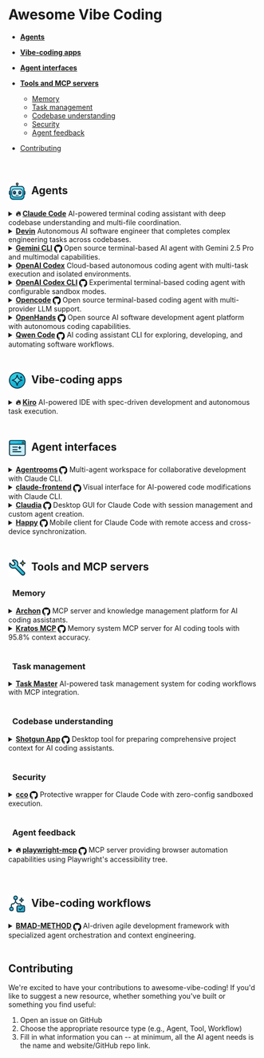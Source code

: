 # Awesome Vibe Coding

<!--## Getting started with vibe coding -->

<!--## The essential resources -->

<!--## Advanced vibe coding -->

* [**Agents**](#agents)
    
* [**Vibe-coding apps**](#vibe-coding-apps)
    
* [**Agent interfaces**](#agent-interfaces)
    
* [**Tools and MCP servers**](#tools-and-mcp-servers)
    * [Memory](#memory)
    * [Task management](#task-management)
    * [Codebase understanding](#codebase-understanding)
    * [Security](#security)
    * [Agent feedback](#agent-feedback)
* [Contributing](#contributing)

<br />

## <img src="https://raw.githubusercontent.com/no-fluff/awesome-vibe-coding/main/src/images/agents.png" width="36" height="36" alt="Agents" align="absmiddle" />&nbsp; Agents

<details>
  <summary><strong>🔥 <a href="https://www.anthropic.com/claude-code">Claude Code</a></strong> AI-powered terminal coding assistant with deep codebase understanding and multi-file coordination.</summary>

  <blockquote>Claude Code embeds Claude Opus 4.1 directly in developers' terminals, providing agentic search across entire codebases, coordinated multi-file changes, and direct command execution in development environments with integrations for VS Code, JetBrains IDEs, GitHub, and enterprise tools.</blockquote>
</details>

<details>
  <summary><strong><a href="https://devin.ai/">Devin</a></strong> Autonomous AI software engineer that completes complex engineering tasks across codebases.</summary>

  <blockquote>Devin handles code migration, refactoring, bug fixes, and development tasks with autonomous testing and PR creation, integrating with GitHub, Slack, Jira, and other platforms while learning from examples to improve performance over time.</blockquote>
</details>

<details>
  <summary><strong><a href="https://google-gemini.github.io/gemini-cli/">Gemini CLI</a> <a href="https://github.com/google-gemini/gemini-cli"><img src="https://raw.githubusercontent.com/no-fluff/awesome-vibe-coding/main/src/images/github.svg" width="16" height="16" alt="GitHub" align="absmiddle" /></a></strong> Open source terminal-based AI agent with Gemini 2.5 Pro and multimodal capabilities.</summary>

  <blockquote>Gemini CLI brings Google's Gemini AI directly to the terminal with code generation, Google Search integration, file operations, and 1M token context window. Supports multiple authentication methods and offers extensible architecture for developer workflows.</blockquote>
</details>

<details>
  <summary><strong><a href="https://chatgpt.com/codex">OpenAI Codex</a></strong> Cloud-based autonomous coding agent with multi-task execution and isolated environments.</summary>

  <blockquote>OpenAI Codex operates in secure cloud sandboxes to handle multiple software engineering tasks simultaneously, including writing features, fixing bugs, and running tests, with 75% accuracy and support for ChatGPT Plus/Pro subscriptions.</blockquote>
</details>

<details>
  <summary><strong><a href="https://github.com/openai/codex">OpenAI Codex CLI</a> <a href="https://github.com/openai/codex"><img src="https://raw.githubusercontent.com/no-fluff/awesome-vibe-coding/main/src/images/github.svg" width="16" height="16" alt="GitHub" align="absmiddle" /></a></strong> Experimental terminal-based coding agent with configurable sandbox modes.</summary>

  <blockquote>Provides AI-powered code generation, refactoring, testing, and security scanning capabilities through both OpenAI and open-source models, with safety features including configurable sandbox execution to prevent unrestricted file access.</blockquote>
</details>

<details>
  <summary><strong><a href="https://opencode.ai/">Opencode</a> <a href="https://github.com/sst/opencode"><img src="https://raw.githubusercontent.com/no-fluff/awesome-vibe-coding/main/src/images/github.svg" width="16" height="16" alt="GitHub" align="absmiddle" /></a></strong> Open source terminal-based coding agent with multi-provider LLM support.</summary>

  <blockquote>Opencode supports 75+ LLM providers and integrates with IDEs including Cursor and VS Code, enabling flexible model subscriptions for terminal-based development workflows.</blockquote>
</details>

<details>
  <summary><strong><a href="https://www.all-hands.dev/">OpenHands</a> <a href="https://github.com/All-Hands-AI/OpenHands"><img src="https://raw.githubusercontent.com/no-fluff/awesome-vibe-coding/main/src/images/github.svg" width="16" height="16" alt="GitHub" align="absmiddle" /></a></strong> Open source AI software development agent platform with autonomous coding capabilities.</summary>

  <blockquote>OpenHands enables AI agents to perform developer tasks autonomously including code modification, terminal commands, web browsing, and API calls. Supports multiple LLM providers with recommended Claude Sonnet 4 integration and offers both GUI and CLI interfaces for flexible development workflows.</blockquote>
</details>

<details>
  <summary><strong><a href="https://github.com/QwenLM/qwen-code">Qwen Code</a> <a href="https://github.com/QwenLM/qwen-code"><img src="https://raw.githubusercontent.com/no-fluff/awesome-vibe-coding/main/src/images/github.svg" width="16" height="16" alt="GitHub" align="absmiddle" /></a></strong> AI coding assistant CLI for exploring, developing, and automating software workflows.</summary>

  <blockquote>Qwen Code is an intelligent command-line tool that helps developers understand, refactor, and generate code using advanced AI models. It provides workflow automation, code analysis, and supports multiple authentication methods across different regional providers.</blockquote>
</details>

<br />

## <img src="https://raw.githubusercontent.com/no-fluff/awesome-vibe-coding/main/src/images/apps.png" width="36" height="36" alt="Apps" align="absmiddle" />&nbsp; Vibe-coding apps

<details>
  <summary><strong>🔥 <a href="https://kiro.dev/">Kiro</a></strong> AI-powered IDE with spec-driven development and autonomous task execution.</summary>

  <blockquote>Kiro transforms prompts into structured requirements and implementation tasks, supporting multimodal inputs and agent hooks for automated background workflows with Claude Sonnet integration.</blockquote>
</details>

<br />

## <img src="https://raw.githubusercontent.com/no-fluff/awesome-vibe-coding/main/src/images/interfaces.png" width="36" height="36" alt="Interfaces" align="absmiddle" />&nbsp; Agent interfaces

<details>
  <summary><strong><a href="https://github.com/baryhuang/claude-code-by-agents">Agentrooms</a> <a href="https://github.com/baryhuang/claude-code-by-agents"><img src="https://raw.githubusercontent.com/no-fluff/awesome-vibe-coding/main/src/images/github.svg" width="16" height="16" alt="GitHub" align="absmiddle" /></a></strong> Multi-agent workspace for collaborative development with Claude CLI.</summary>

  <blockquote>Agentrooms provides desktop and web interfaces for coordinating specialized AI agents in collaborative software development workflows, enabling task routing via @agent-name mentions, automatic decomposition, and management of complex multi-agent projects using Claude CLI as the underlying engine.</blockquote>
</details>

<details>
  <summary><strong><a href="https://github.com/tobias-schuemann/claude-frontend">claude-frontend</a> <a href="https://github.com/tobias-schuemann/claude-frontend"><img src="https://raw.githubusercontent.com/no-fluff/awesome-vibe-coding/main/src/images/github.svg" width="16" height="16" alt="GitHub" align="absmiddle" /></a></strong> Visual interface for AI-powered code modifications with Claude CLI.</summary>

  <blockquote>claude-frontend provides a browser widget that allows developers to select webpage elements and send them to Claude for instant code modifications, supporting multiple frameworks including Next.js, Vite, React, and Vue in local development environments.</blockquote>
</details>

<details>
  <summary><strong><a href="https://claudiacode.com/">Claudia</a> <a href="https://github.com/getAsterisk/claudia"><img src="https://raw.githubusercontent.com/no-fluff/awesome-vibe-coding/main/src/images/github.svg" width="16" height="16" alt="GitHub" align="absmiddle" /></a></strong> Desktop GUI for Claude Code with session management and custom agent creation.</summary>

  <blockquote>Claudia provides a visual command center for Claude Code featuring project browsers, session history tracking, custom AI agents with background execution, usage analytics, and process isolation for secure AI-assisted development workflows.</blockquote>
</details>

<details>
  <summary><strong><a href="https://happy.engineering/">Happy</a> <a href="https://github.com/slopus/happy"><img src="https://raw.githubusercontent.com/no-fluff/awesome-vibe-coding/main/src/images/github.svg" width="16" height="16" alt="GitHub" align="absmiddle" /></a></strong> Mobile client for Claude Code with remote access and cross-device synchronization.</summary>

  <blockquote>Happy enables developers to control Claude Code sessions remotely via mobile and web apps, providing push notifications, instant device switching, and end-to-end encrypted code transmission across iOS, Android, and web platforms.</blockquote>
</details>

<br />

## <img src="https://raw.githubusercontent.com/no-fluff/awesome-vibe-coding/main/src/images/tools.png" width="36" height="36" alt="Tools" align="absmiddle" />&nbsp; Tools and MCP servers

### &nbsp;&nbsp;Memory

<details>
  <summary><strong><a href="https://github.com/coleam00/Archon">Archon</a> <a href="https://github.com/coleam00/Archon"><img src="https://raw.githubusercontent.com/no-fluff/awesome-vibe-coding/main/src/images/github.svg" width="16" height="16" alt="GitHub" align="absmiddle" /></a></strong> MCP server and knowledge management platform for AI coding assistants.</summary>

  <blockquote>Archon provides custom knowledge bases with web crawling, vector search, and task management capabilities, supporting multiple LLMs and offering 10 MCP tools for enhanced RAG queries and collaborative development workflows.</blockquote>
</details>

<details>
  <summary><strong><a href="https://github.com/ceorkm/kratos-mcp">Kratos MCP</a> <a href="https://github.com/ceorkm/kratos-mcp"><img src="https://raw.githubusercontent.com/no-fluff/awesome-vibe-coding/main/src/images/github.svg" width="16" height="16" alt="GitHub" align="absmiddle" /></a></strong> Memory system MCP server for AI coding tools with 95.8% context accuracy.</summary>

  <blockquote>Kratos MCP provides persistent memory for AI coding tools using a Four Pillars Framework with SQLite storage, ensuring AI maintains project context across sessions with sub-10ms retrieval times and automatic project isolation.</blockquote>
</details>

<br />

### &nbsp;&nbsp;Task management

<details>
  <summary><strong><a href="https://www.task-master.dev/">Task Master</a></strong> AI-powered task management system for coding workflows with MCP integration.</summary>

  <blockquote>Task Master breaks down complex projects into manageable tasks, integrates with editors like Cursor and VS Code through MCP, and supports multiple AI providers to enhance development productivity without requiring API keys for Claude Code CLI usage.</blockquote>
</details>

<br />

### &nbsp;&nbsp;Codebase understanding

<details>
  <summary><strong><a href="https://github.com/glebkudr/shotgun_code">Shotgun App</a> <a href="https://github.com/glebkudr/shotgun_code"><img src="https://raw.githubusercontent.com/no-fluff/awesome-vibe-coding/main/src/images/github.svg" width="16" height="16" alt="GitHub" align="absmiddle" /></a></strong> Desktop tool for preparing comprehensive project context for AI coding assistants.</summary>

  <blockquote>Shotgun App enables one-click generation of structured project payloads for LLM interactions, allowing selective file exclusion and supporting whole-repository analysis and modification workflows with ChatGPT, Gemini, and other AI assistants.</blockquote>
</details>

<br />

### &nbsp;&nbsp;Security

<details>
  <summary><strong><a href="https://github.com/nikvdp/cco">cco</a> <a href="https://github.com/nikvdp/cco"><img src="https://raw.githubusercontent.com/no-fluff/awesome-vibe-coding/main/src/images/github.svg" width="16" height="16" alt="GitHub" align="absmiddle" /></a></strong> Protective wrapper for Claude Code with zero-config sandboxed execution.</summary>

  <blockquote>cco provides automatic sandboxing for Claude Code using native OS tools or Docker fallback, enabling secure isolated interactions while maintaining seamless user experience and preserving project context across platforms.</blockquote>
</details>

<br />

### &nbsp;&nbsp;Agent feedback

<details>
  <summary><strong>🔥 <a href="https://github.com/microsoft/playwright-mcp">playwright-mcp</a> <a href="https://github.com/microsoft/playwright-mcp"><img src="https://raw.githubusercontent.com/no-fluff/awesome-vibe-coding/main/src/images/github.svg" width="16" height="16" alt="GitHub" align="absmiddle" /></a></strong> MCP server providing browser automation capabilities using Playwright's accessibility tree.</summary>

  <blockquote>playwright-mcp enables LLMs to interact with web pages through structured accessibility snapshots rather than pixel-based input, offering deterministic browser automation with clicking, typing, navigation, and screenshot tools for precise web interactions.</blockquote>
</details>

<br />

<br />

## <img src="https://raw.githubusercontent.com/no-fluff/awesome-vibe-coding/main/src/images/workflows.png" width="36" height="36" alt="Workflows" align="absmiddle" />&nbsp; Vibe-coding workflows

<details>
  <summary><strong><a href="https://github.com/bmad-code-org/BMAD-METHOD">BMAD-METHOD</a> <a href="https://github.com/bmad-code-org/BMAD-METHOD"><img src="https://raw.githubusercontent.com/no-fluff/awesome-vibe-coding/main/src/images/github.svg" width="16" height="16" alt="GitHub" align="absmiddle" /></a></strong> AI-driven agile development framework with specialized agent orchestration and context engineering.</summary>

  <blockquote>BMAD-METHOD combines agentic planning with context-engineered development, using specialized AI agents (Analyst, Product Manager, Architect, Scrum Master) to create detailed PRDs and hyper-detailed development stories that embed full implementation context and architectural guidance directly in story files.</blockquote>
</details>

<br />

## Contributing

We're excited to have your contributions to awesome-vibe-coding! If you'd like to suggest a new resource, whether something you've built or something you find useful:

1. Open an issue on GitHub
2. Choose the appropriate resource type (e.g., Agent, Tool, Workflow)
3. Fill in what information you can -- at minimum, all the AI agent needs is the name and website/GitHub repo link.



